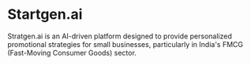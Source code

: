# Startgen.ai
Stratgen.ai is an AI-driven platform designed to provide personalized promotional strategies for small businesses, particularly in India's FMCG (Fast-Moving Consumer Goods) sector. 
